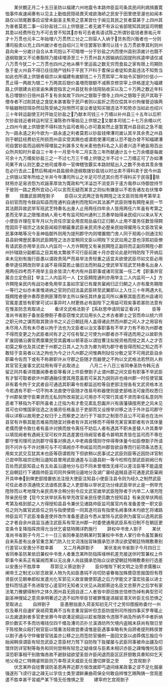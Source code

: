 <!-- { "loadSidebar": true } -->
　　某伏覩正月二十五日圣防以福建六州地震令本路帅臣监司条具民间利病掯置寛恤事件疾速闻奏有以见主上勤恤民隠祗畏天戒欲海峤之民安于田里徳至渥也如闻本路仅以琐尾数事应诏曾未副圣主焦劳之意某尝仕于闽见其民之贫者莫甚于上四州其为害者莫若二事一曰钞盐钱二曰上供银是二者无嵗不有诉讼省部隂知其説监司明覩其患以经费所在为不可去曾不知其亦有可去者焉请试陈之所谓钞盐钱者景祐元年才十万贯也元丰二年始増六万贯然三分之二则容人入纳于货务而兴贩者也一分则漕司般卖以充上四州嵗计者也自绍兴三年住罢客钞漕司认钱十五万贯欲専其利则州县向来一分嵗计自合从本司抱认不可暗増一分于钞盐之内而使州县别添嵗计也既不逐纲取拨又不论奏豁除乃接续増添至三十万贯州县大困输纳后因提刑呉逵申请仅减八万贯今犹二十二万贯也四州之地从横千里运盐之数无穷而食盐之家有限上司期防急于星火州县不得已往往随产钱科于平民下戸科于耆保议者徒知卖盐违法不知势当如此也所谓上供银者祖宗以来福建有嵗额钱二十万贯熙寜二年始令买银时价低小一贯止得一两故为银二十万两其后银价虽増而银额不减蔡京修崇寜上供格遂定为福建路上供银建炎初宣谕朱廙尝指言之州县犹有余钱陪贴收买以及二十万两之数近年科名日増银价日倍州县不复有余矣故下四州之银取于僧寺上四州之银取于民戸其取于僧寺者不过削其徒之食犹未甚害取于民戸者则以盐折之而仅偿其半价拘催督迫铢两毕输器物钗珥杂然竝陈受纳之际恻然可哀议者徒知买银违法不知势亦当如此也绍兴三十年转运副使王时开始见钞盐之乃献本司钱三十万缗以补州县三十五年以后积欠钞盐钱近者转运判官王瀹陈弥作等始见上供银之又献本司钱二十七万余缗以代上四州今嵗上供银使不得科敛为监司者用心亦可嘉矣然止是暂寛州县目前之急不能为一路永逺之利今欲为一路永逺之利者莫若以钞盐钱俾漕司嵗认其半其余责之州县则于朝廷经费初无所损而州县实受其赐也或谓若使漕司嵗认恐不能办曾不知福建漕司自罢钞盐而运纲所得増盐之利甚多又有米麦他色科名之入前者兴造不絶妄用百出众所共知时升辈自三十年十一月至今年二月实及三年所献通计五十七万余缗是每嵗可余十九万缗矣钞盐三之一不过七万三千缗上供银之半不过十二万缗正可了办如漕司果不肯认则乞委之他司或専命一官俾稽攷覈实本路财赋出入之数不务收其羡余惟在必行去此二然后稍减州县盐纲命逐纲取拨钞盐钱以时出卖不得科卖于民今州县上供银以常年所给之半并今年漕司所认之半足可尽还其价而不得科买于民宿除财用亦足易咨怨为欢謡革厚敛为寛政和气洋溢岂不消变异于逺方哉恭以侍御尝持节于彼则一路之费所宜动心可以言而无疑而某言之则似有嫌是以不若告诸左右伏惟幸察
　　措置武臣闗陞劄子
　　臣窃以文武两迁皆有闗陞之法文臣则皆用考第举主自初官而陞令録自知县而陞通判自通判而陞知州其法甚严武臣则惟有闗陞亲民一节其法颇异故武举军班武艺特奏名出身人止用两任四年余人皆用两任六年虽有考第之差而无举主之限惟进纳人用七考有监司知州通判三员奏举始得亲民绍兴以来从军大小使臣许理在军年月以为资任宗室全用宫观岳庙归正归朝人止用不厘务任数皆得闗陞固异于祖宗之法矣臣闻祖宗朝最重武臣亲民资序必歴亲民始得擢用与文臣改官亲民事体略等况今圣神临御外则用为提刑郡守内则増置閤门舍人同于观阁小则通注知县县尉俾歴民事则武臣闗陞之法亦宜稍同文臣以明陛下文武竝用之意也淳熙初臣僚有请武臣亦用举主四人内监司一人方许闗陞又有亲民闗陞正副将而正副将闗陞小郡州钤辖路分副都监之目其格太繁故不可行臣前嵗十月亦尝论此是时特防陛下开纳后来未见别有施行臣愚以谓政贵简严而易举法贵轻重之适宜夫欲使武臣尽如文臣必用奏举逐任闗改则举主诚不易得莫若止循旧法而附益之使武举军班武艺特奏名出身人用两任四考而不用举主自余皆湏六考内有州县职事或诸司官属一任二考【职事并官属合立定色目】举主二人内监司一人【文臣闗陞通判亦用举主二人内监司一人】方许闗陞亲民内有战功者免用举主虽如宗室已有厘务窠阙归正归朝之人亦有厘务期限一等行之似亦未害惟进纳之官则仍旧法盖武臣转至武翼郎以上入仕三十年两遇大礼既闗陞者便许奏荐恩例匪薄而举主所以保任其终身监司所以亷察其能否若州县诸司官属差遣皆有职掌可试以事异时人材更练必有副陛下之用益可观矣事若甚防法意有在惟圣防念焉取进止
　　看详文武格法劄子【系赵思申请同留正看详】
　　臣等准尚书省劄子备坐臣僚劄子奏臣窃惟文武竝用长久之术古者卿士之官而命以统六师之职元帅之谋而取其敦诗书之义近日朝廷用人盖得诸此然而州郡之间人才之用容有未尽用人而有未尽者以拘于法也为文臣者以治文事职事有不举才力有不称为州郡者不得而变更之为武臣者间有才之可任有智之可使为州郡者亦不得选而用之以故职务旷废因循沿袭官费廪粟民受其蠧难以顿革臣以谓铨曹注拟按资格而授之其人之才否初莫之察也及其试吏于州郡之日其人之为贪为昬为明为郡守者皆得而知之知之而不敢轻于变易者以法之拘也为今之计凡州郡之间惟典刑狱任分敎之官不可用武臣自余职幕令佐而下或有不称厥职许从守郡之臣随才而器使之不拘以文武格法若然则人称其官官无废事文武竝用有得于此取进止
　　八月二十八日三省同奉圣防令韩元吉留正同共看详措置闻奏者臣等看详上件臣僚劄子止谓州郡之间文臣有职事不举武臣有才智可取者欲许州郡通融任使其用意虽若可采其为説则非也缘州郡一时任使官属非有着令拘于文武者自可通选其职幕令佐都监巡检等自吏部注授各有文武资格本法今若遇有不职一切不拘本法直使守臣随才改易号称器使则是吏部格法可废而权悉归于州郡矣使守臣果贤而无私则所改易犹云可用亦不可常行其或不贤而率任私意则所恶者下移指为不职所喜者上迁指为有才愈见紊乱怨讟并兴有唐藩镇擅用吏之风未见其可也仰惟国家铨选之法循资任格虽总于吏部而又设按举对移之法于外许监司郡守得以详察以故用吏之权归于上而察吏之法行于下祖宗之制至尽且公不可易也在法州县官有许察其能否难易而随宜对换者有许其对移而不得移充某官某职者有许其体量老儒而便令致仕者有虽许对换而放令离任不妨后人者有遇其不职未差替人许其奏举以填现阙者有遇阙无官可权许其选差罢任待阙官者着令甚明其责皆在监司而不専在郡守惟司理司法则郡守得事对换选人中老病昏懦则守倅得専体量今如臣僚劄子所请则不问许与不许对换可与不可填阙亦不申闻监司而州郡皆欲自専而行前项条法悉无用矣文武交互犹其末也臣等窃谓若陛下但欲稍以民事试之武臣则臣等近因防详官制已尝申陈祖宗旧制沿邉知县曽用武臣通差与沿邉县尉一等今检照在部武臣尉阙已有百处而武臣知县止有五处盖沿邉地分与旧不同未曽増改无缘可以差注臣等不能遥度乞自朝廷行下诸路帅臣监司同共保明沿邉地分及湖广屡经盗贼县道可通差武臣窠阙开具申奉到俾吏部措置依法注授大使臣注知县小使臣注县令则为经久之制然武臣可任此者亦湏通晓文法谙练民事之人吏部毎以举状定功分缘武臣举状止是一例举充陞陟而以考地理为亲民资序合稍分别令应文武官嵗举武臣陞陟者于内举二人堪充陞陟亲民任使【现今文状举状系有举充改官亲民任使员数方授知县】有亲民举状两纸考第及格到部之人方得授知县县令兼伏见诸路帅臣监司属官内有准备差使一职文臣任之则为属官武臣任之则与指使使臣一同其逐司自有指使名阙事体未均欲乞将诸路帅臣监司下武臣准备差使并改作准备差遣自今悉从堂除与武臣例为属官以选用武臣之才者自余州县监当通注武臣系有常法州郡一时委使通用武臣系有旧制不在朝廷更变条令复降指挥庶得允当伏乞睿慈特赐详酌施行
　　辞权中书舍人劄子
　　某伏准尚书省劄子今月二十一日三省同奉圣防韩某时暂兼权中书舍人掌行命令虽暂兼权自来系差有出身官重念某门防入仕文词浅拙冐昧摄承恐渉清议欲望朝廷特赐敷奏别行差官以安愚分不胜幸甚
　　又二月再辞劄子
　　某伏准尚书省劄子今月四日三省同奉圣防某依旧兼权中书舍人者重念某昨防指挥缘林机差充接送伴时暂兼权上件职事今来系正有窠阙而某以无出身人尚兹摄承恐贻众议欲望朝廷特赐敷奏别行选差以安愚分不胜厚幸
　　荐郭见义蔡迨劄子
　　臣仰惟陛下躬文明之治旁求儒雅以阐帝王之制尤以轸念故家人物为先如臣愚钝不肖叨防睿眷毎加殊奬窃思报国但有荐贤臣伏见朝奉郎权发遣光化军郭见义故宣徽使郭逵之后力学能文才藻宏掞虽以进士登科而恬退不务进取甘心逺官时无知者又伏见从政郎蔡迨名臣文忠蔡齐之后学有家法笔力雅健得制作之体久困州县无因自逹二人者皆中原旧族忠信修饬绰有典型恐可副圣神搜延之意资承明著述之选不如所举臣甘被罪惟是进越冐凟天听臣无任恐惧之至取进止
　　自辨劄子
　　臣愚戅拙直久荷圣知初无尺寸之劳仰图报称委付一州仅及朞月自速旷戾祗荷寛典不当有言重冐宸听但念臣防提刑司所按四事买罗専辄止以去嵗退剥者多官吏坐罪今年欲凑足纲运以趁省限故令违限不纳及所纳不中者折纳原价数实不多而坊塲钱仅四千缗及漕司员扑兰溪酒坊所欠境内盗贼未获尚有限日至于陈桂聚众殴打税官臣以情重法轻故尝奏请惟是臣遇事率略有失自顾者提刑韩俣曽以劄子通与守倅催督官钱盖亦公移之比而签防官循例一面回文臣以卤莽偶忘报应今始闻韩俣谓臣有轻忽武臣之意臣材力驽下自防陛下抜擢屡与武臣同事被命出疆及叨馆伴防详官制等毎务和同何尝稍有轻忽之疑缘俣与臣素未相识亦臣之疎悔愧何及臣深恐职事相干别致悔吝故不避鈇钺欲望圣慈许臣闲退而臣区区肝胆敢具奏知仰乞天地父母之仁特赐睿照臣则万幸荐渎天威臣无任激切屏营之至
　　乞宫观劄子
　　伏念某昨自铨曹误防圣恩再畀近郡方俟改嵗即丐退间缘某政事之谬不足化服豪强遂形飞谤行谊之疎无以孚信士类至谓鲜亷曲荷保全何敢自辨惟乞赐陶铸一宫观差遣不胜幸甚干冐威严某下情无任愧惧之至
　　建寜府乞宫观劄子
